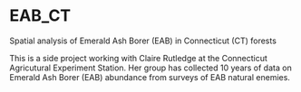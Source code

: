 # EAB_CT
Spatial analysis of Emerald Ash Borer (EAB) in Connecticut (CT) forests

This is a side project working with Claire Rutledge at the Connecticut Agricutural Experiment Station. Her group has collected 10 years of data on Emerald Ash Borer (EAB) abundance from surveys of EAB natural enemies.
